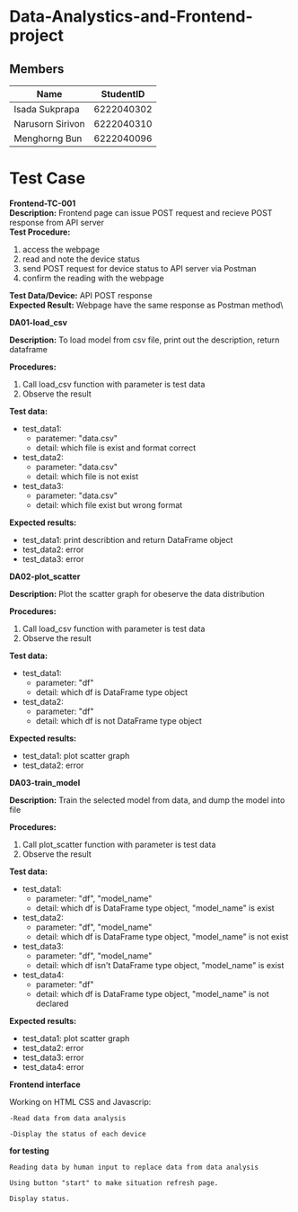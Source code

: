 # Data-Analystics-and-Frontend-project

## Members

| Name | StudentID |
|--|--|
| Isada Sukprapa| 6222040302 |
| Narusorn Sirivon  | 6222040310 |
| Menghorng Bun | 6222040096 |


# Test Case
**Frontend-TC-001**\
**Description:**
Frontend page can issue POST request and recieve POST response from API server\
**Test Procedure:**
1. access the webpage
2. read and note the device status
3. send POST request for device status to API server via Postman
4. confirm the reading with the webpage
<a/>

**Test Data/Device:**
API POST response\
**Expected Result:**
Webpage have the same response as Postman method\

**DA01-load_csv**

**Description:** To load model from csv file, print out the description, return dataframe

**Procedures:**
1. Call load_csv function with parameter is test data
2. Observe the result

**Test data:**
- test_data1: 
	- paratemer: "data.csv"
	- detail: which file is exist and format correct
- test_data2: 
	- parameter: "data.csv"
	- detail: which file is not exist
- test_data3: 
	- parameter: "data.csv"
	- detail: which file exist but wrong format

**Expected results:**
- test_data1: print describtion and return DataFrame object
- test_data2: error
- test_data3: error

**DA02-plot_scatter**

**Description:** Plot the scatter graph for obeserve the data distribution

**Procedures:**
1. Call load_csv function with parameter is test data
2. Observe the result

**Test data:**
- test_data1:
	- parameter: "df"
	- detail: which df is DataFrame type object
- test_data2:
	- parameter: "df"
	- detail: which df is not DataFrame type object

**Expected results:**
- test_data1: plot scatter graph
- test_data2: error

**DA03-train_model**

**Description:** Train the selected model from data, and dump the model into file 

**Procedures:**
1. Call plot_scatter function with parameter is test data
2. Observe the result

**Test data:**
- test_data1: 
	- parameter: "df", "model_name"
	- detail: which df is DataFrame type object, "model_name" is exist
- test_data2:
	- parameter: "df", "model_name"
	- detail: which df is DataFrame type object, "model_name" is not exist
- test_data3:
	- parameter: "df", "model_name"
	- detail: which df isn't DataFrame type object, "model_name" is exist
- test_data4:
	- parameter: "df"
	- detail: which df is DataFrame type object, "model_name" is not declared

**Expected results:**
- test_data1: plot scatter graph
- test_data2: error
- test_data3: error
- test_data4: error

**Frontend interface**

Working on HTML CSS and Javascrip:

	-Read data from data analysis 
	
	-Display the status of each device
	
**for testing**

	Reading data by human input to replace data from data analysis
	
	Using button "start" to make situation refresh page.
	
	Display status. 

